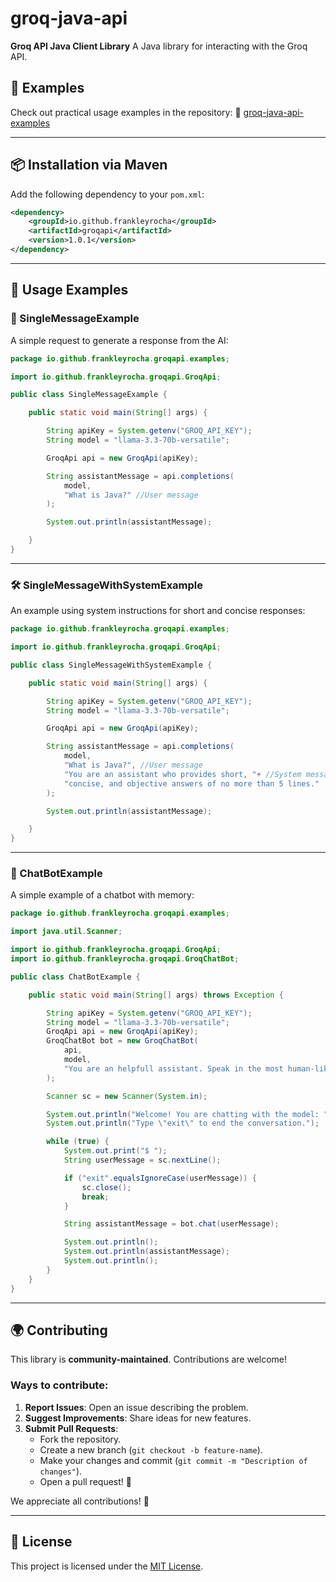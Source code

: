 # groq-java-api

**Groq API Java Client Library**
A Java library for interacting with the Groq API.

## 📂 Examples

Check out practical usage examples in the repository:
🔗 [groq-java-api-examples](https://github.com/FrankleyRocha/groq-java-api-examples/tree/main/src/main/java/io/github/frankleyrocha/groqapi/examples)

---

## 📦 Installation via Maven

Add the following dependency to your `pom.xml`:

```xml
<dependency>
    <groupId>io.github.frankleyrocha</groupId>
    <artifactId>groqapi</artifactId>
    <version>1.0.1</version>
</dependency>
```

---

## 🚀 Usage Examples

### 📝 SingleMessageExample

A simple request to generate a response from the AI:

```java
package io.github.frankleyrocha.groqapi.examples;

import io.github.frankleyrocha.groqapi.GroqApi;

public class SingleMessageExample {

    public static void main(String[] args) {

        String apiKey = System.getenv("GROQ_API_KEY");
        String model = "llama-3.3-70b-versatile";

        GroqApi api = new GroqApi(apiKey);

        String assistantMessage = api.completions(
            model,
            "What is Java?" //User message
        );

        System.out.println(assistantMessage);

    }
}
```

---

### 🛠️ SingleMessageWithSystemExample

An example using system instructions for short and concise responses:

```java
package io.github.frankleyrocha.groqapi.examples;

import io.github.frankleyrocha.groqapi.GroqApi;

public class SingleMessageWithSystemExample {

    public static void main(String[] args) {

        String apiKey = System.getenv("GROQ_API_KEY");
        String model = "llama-3.3-70b-versatile";

        GroqApi api = new GroqApi(apiKey);

        String assistantMessage = api.completions(
            model,
            "What is Java?", //User message
            "You are an assistant who provides short, "+ //System message
            "concise, and objective answers of no more than 5 lines."
        );

        System.out.println(assistantMessage);

    }
}
```

---

### 🤖 ChatBotExample

A simple example of a chatbot with memory:

```java
package io.github.frankleyrocha.groqapi.examples;

import java.util.Scanner;

import io.github.frankleyrocha.groqapi.GroqApi;
import io.github.frankleyrocha.groqapi.GroqChatBot;

public class ChatBotExample {

    public static void main(String[] args) throws Exception {

        String apiKey = System.getenv("GROQ_API_KEY");
        String model = "llama-3.3-70b-versatile";
        GroqApi api = new GroqApi(apiKey);
        GroqChatBot bot = new GroqChatBot(
            api,
            model,
            "You are an helpfull assistant. Speak in the most human-like manner possible!" //System message
        );

        Scanner sc = new Scanner(System.in);

        System.out.println("Welcome! You are chatting with the model: " + model);
        System.out.println("Type \"exit\" to end the conversation.");

        while (true) {
            System.out.print("$ ");
            String userMessage = sc.nextLine();

            if ("exit".equalsIgnoreCase(userMessage)) {
                sc.close();
                break;
            }

            String assistantMessage = bot.chat(userMessage);

            System.out.println();
            System.out.println(assistantMessage);
            System.out.println();
        }
    }
}
```

---

## 🌍 Contributing

This library is **community-maintained**. Contributions are welcome!

### Ways to contribute:
1. **Report Issues**: Open an issue describing the problem.
2. **Suggest Improvements**: Share ideas for new features.
3. **Submit Pull Requests**:
   - Fork the repository.
   - Create a new branch (`git checkout -b feature-name`).
   - Make your changes and commit (`git commit -m "Description of changes"`).
   - Open a pull request! 🎉

We appreciate all contributions! 💙

---

## 📜 License

This project is licensed under the [MIT License](LICENSE).